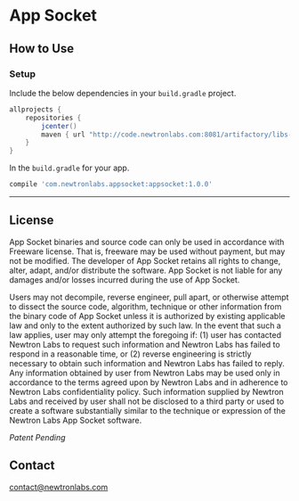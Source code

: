 # App Socket



## How to Use 

### Setup

Include the below dependencies in your `build.gradle` project.

```gradle
allprojects {
    repositories {
        jcenter()
        maven { url "http://code.newtronlabs.com:8081/artifactory/libs-release-local" }
    }
}
```

In the `build.gradle` for your app.

```gradle
compile 'com.newtronlabs.appsocket:appsocket:1.0.0'
```

---
## License

App Socket binaries and source code can only be used in accordance with Freeware license. That is, freeware may be used without payment, but may not be modified. The developer of App Socket retains all rights to change, alter, adapt, and/or distribute the software. App Socket is not liable for any damages and/or losses incurred during the use of App Socket.

Users may not decompile, reverse engineer, pull apart, or otherwise attempt to dissect the source code, algorithm, technique or other information from the binary code of App Socket unless it is authorized by existing applicable law and only to the extent authorized by such law. In the event that such a law applies, user may only attempt the foregoing if: (1) user has contacted Newtron Labs to request such information and Newtron Labs has failed to respond in a reasonable time, or (2) reverse engineering is strictly necessary to obtain such information and Newtron Labs has failed to reply. Any information obtained by user from Newtron Labs may be used only in accordance to the terms agreed upon by Newtron Labs and in adherence to Newtron Labs confidentiality policy. Such information supplied by Newtron Labs and received by user shall not be disclosed to a third party or used to create a software substantially similar to the technique or expression of the Newtron Labs App Socket software.

*Patent Pending*

## Contact

contact@newtronlabs.com
